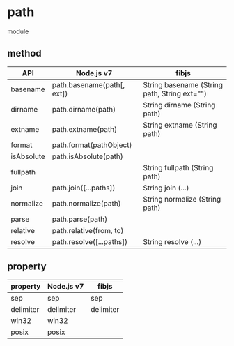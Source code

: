 # path

module

## method

|     API    |        Node.js v7          |                       fibjs                  |
|------------|----------------------------|--------------------------------------------- |
| basename   | path.basename(path[, ext]) | String basename (String path, String ext="") |
| dirname    | path.dirname(path)         | String dirname (String path)                 |
| extname    | path.extname(path)         | String extname (String path)                 |
| format     | path.format(pathObject)    |                                              |
| isAbsolute | path.isAbsolute(path)      |                                              |
| fullpath   |                            | String fullpath (String path)                |
| join       | path.join([...paths])      | String join (...)                            |
| normalize  | path.normalize(path)       | String normalize (String path)               |
| parse      | path.parse(path)           |                                              |
| relative   | path.relative(from, to)    |                                              |
| resolve    | path.resolve([...paths])   | String resolve (...)                         |

## property

| property | Node.js v7| fibjs     |
|----------|-----------|-----------|
|sep       | sep       | sep       |
|delimiter | delimiter | delimiter |
|win32     | win32     |           |
|posix     | posix     |           |
